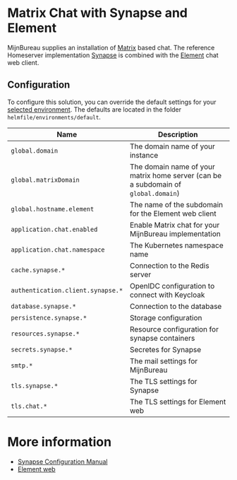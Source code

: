 # Matrix Chat with Synapse and Element

MijnBureau supplies an installation of [Matrix](https://matrix.org/) based chat. The reference Homeserver implementation
[Synapse](https://element-hq.github.io/synapse/latest/) is combined with the [Element](https://element.io/) chat web client.

## Configuration

To configure this solution, you can override the default settings for your
[selected environment](https://minbzk.github.io/mijn-bureau-infra/docs/category/installation). The defaults are
located in the folder `helmfile/environments/default`.

| Name                              | Description                                                                        |
| --------------------------------- | ---------------------------------------------------------------------------------- |
| `global.domain`                   | The domain name of your instance                                                   |
| `global.matrixDomain`             | The domain name of your matrix home server (can be a subdomain of `global.domain`) |
| `global.hostname.element`         | The name of the subdomain for the Element web client                               |
| `application.chat.enabled`        | Enable Matrix chat for your MijnBureau implementation                              |
| `application.chat.namespace`      | The Kubernetes namespace name                                                      |
| `cache.synapse.*`                 | Connection to the Redis server                                                     |
| `authentication.client.synapse.*` | OpenIDC configuration to connect with Keycloak                                     |
| `database.synapse.*`              | Connection to the database                                                         |
| `persistence.synapse.*`           | Storage configuration                                                              |
| `resources.synapse.*`             | Resource configuration for synapse containers                                      |
| `secrets.synapse.*`               | Secretes for Synapse                                                               |
| `smtp.*`                          | The mail settings for MijnBureau                                                   |
| `tls.synapse.*`                   | The TLS settings for Synapse                                                       |
| `tls.chat.*`                      | The TLS settings for Element web                                                   |

# More information

- [Synapse Configuration Manual](https://element-hq.github.io/synapse/latest/usage/configuration/config_documentation.html)
- [Element web](https://web-docs.element.dev/Element%20Web/config.html)
